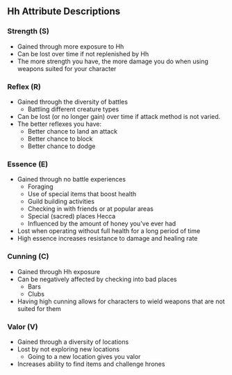 Hh Attribute Descriptions
-------------------------

### Strength (S) ###
* Gained through more exposure to Hh
* Can be lost over time if not replenished by Hh
* The more strength you have, the more damage you do when using weapons suited for your character

### Reflex (R) ###
* Gained through the diversity of battles
    * Battling different creature types
* Can be lost (or no longer gain) over time if attack method is not varied.
* The better reflexes you have:
    * Better chance to land an attack
    * Better chance to block
    * Better chance to dodge

### Essence (E) ###
* Gained through no battle experiences
    * Foraging
    * Use of special items that boost health
    * Guild building activities
    * Checking in with friends or at popular areas
    * Special (sacred) places Hecca
    * Influenced by the amount of honey you've ever had
* Lost when operating without full health for a long period of time
* High essence increases resistance to damage and healing rate

### Cunning (C) ###
* Gained through Hh exposure
* Can be negatively affected by checking into bad places
    * Bars
    * Clubs
* Having high cunning allows for characters to wield weapons that are not suited for them

### Valor (V) ###
* Gained through a diversity of locations
* Lost by not exploring new locations
    * Going to a new location gives you valor
* Increases ability to find items and challenge hrones
